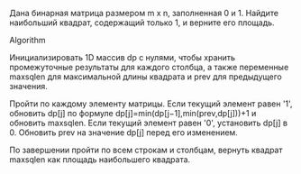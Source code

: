 Дана бинарная матрица размером m x n, заполненная 0 и 1. 
Найдите наибольший квадрат, содержащий только 1, и верните его площадь.

Algorithm

Инициализировать 1D массив dp с нулями, чтобы хранить промежуточные результаты для каждого столбца, 
а также переменные maxsqlen для максимальной длины квадрата и prev для предыдущего значения.

Пройти по каждому элементу матрицы. Если текущий элемент равен '1', 
обновить dp[j] по формуле dp[j]=min(dp[j−1],min(prev,dp[j]))+1 и обновить maxsqlen. Если текущий элемент равен '0', 
установить dp[j] в 0. Обновить prev на значение dp[j] перед его изменением.

По завершении пройти по всем строкам и столбцам, вернуть квадрат maxsqlen как площадь наибольшего квадрата.